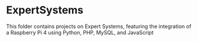 # ExpertSystems
This folder contains projects on Expert Systems, featuring the integration of a Raspberry Pi 4 using Python, PHP, MySQL, and JavaScript

